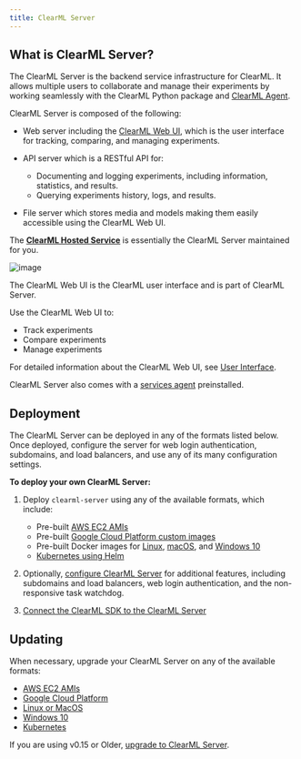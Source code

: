 ```yaml
---
title: ClearML Server
---
```


## What is ClearML Server? 
The ClearML Server is the backend service infrastructure for ClearML. It allows multiple users to collaborate and 
manage their experiments by working seamlessly with the ClearML Python package and [ClearML Agent](../clearml_agent.md). 

ClearML Server is composed of the following:
* Web server including the [ClearML Web UI](../webapp/webapp_overview.md), which is the user interface for tracking, comparing, and managing experiments.
* API server which is a RESTful API for:

    * Documenting and logging experiments, including information, statistics, and results.
    * Querying experiments history, logs, and results.

* File server which stores media and models making them easily accessible using the ClearML Web UI.

The [**ClearML Hosted Service**](https://app.clear.ml) is essentially the ClearML Server maintained for you.

![image](../img/ClearML_Server_Diagram.png)

The ClearML Web UI is the ClearML user interface and is part of ClearML Server.

Use the ClearML Web UI to:

* Track experiments
* Compare experiments
* Manage experiments

For detailed information about the ClearML Web UI, see [User Interface](../webapp/webapp_overview.md).

ClearML Server also comes with a [services agent](../clearml_agent/clearml_agent_services_mode.md) preinstalled.

## Deployment

The ClearML Server can be deployed in any of the formats listed below. Once deployed, configure the server for web login 
authentication, subdomains, and load balancers, and use any of its many configuration settings.

**To deploy your own ClearML Server:**

1. Deploy ``clearml-server`` using any of the available formats, which include:

    * Pre-built [AWS EC2 AMIs](clearml_server_aws_ec2_ami.md)
    * Pre-built [Google Cloud Platform custom images](clearml_server_gcp.md)
    * Pre-built Docker images for [Linux](clearml_server_linux_mac.md), [macOS](clearml_server_linux_mac.md), and 
      [Windows 10](clearml_server_win.md)
    * [Kubernetes using Helm](clearml_server_kubernetes_helm.md)

1. Optionally, [configure ClearML Server](clearml_server_config.md) for additional features, including subdomains and load balancers, 
   web login authentication, and the non-responsive task watchdog.

1. [Connect the ClearML SDK to the ClearML Server](../getting_started/ds/ds_first_steps.md)

## Updating

When necessary, upgrade your ClearML Server on any of the available formats:
* [AWS EC2 AMIs](upgrade_server_aws_ec2_ami.md)
* [Google Cloud Platform](upgrade_server_gcp.md)
* [Linux or MacOS](upgrade_server_linux_mac.md)
* [Windows 10](upgrade_server_win.md)
* [Kubernetes](upgrade_server_kubernetes_helm.md)

If you are using v0.15 or Older, [upgrade to ClearML Server](clearml_server_es7_migration.md).